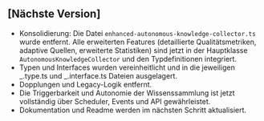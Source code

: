 ## [Nächste Version]

- Konsolidierung: Die Datei `enhanced-autonomous-knowledge-collector.ts` wurde entfernt. Alle erweiterten Features (detaillierte Qualitätsmetriken, adaptive Quellen, erweiterte Statistiken) sind jetzt in der Hauptklasse `AutonomousKnowledgeCollector` und den Typdefinitionen integriert.
- Typen und Interfaces wurden vereinheitlicht und in die jeweiligen _.type.ts und _.interface.ts Dateien ausgelagert.
- Dopplungen und Legacy-Logik entfernt.
- Die Triggerbarkeit und Autonomie der Wissenssammlung ist jetzt vollständig über Scheduler, Events und API gewährleistet.
- Dokumentation und Readme werden im nächsten Schritt aktualisiert.
